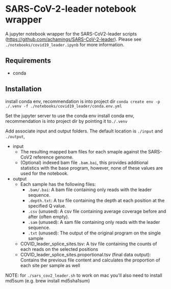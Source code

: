 # SARS-CoV-2-leader notebook wrapper

A jupyter notebook wrapper for the SARS-CoV2-leader scripts (https://github.com/achamings/SARS-CoV-2-leader). Please see `./notebooks/covid19_leader.ipynb` for more information.

## Requirements
- conda

## Installation
install conda env, recommendation is into project dir
`conda create env -p ./.venv -f ./notebooks/covid19_leader/conda.env.yml`

Set the jupyter server to use the conda env
install conda env, recommendation is into project dir by pointing it to`./.venv`

Add associate input and output folders. The default location is `./input` and `./output`, 
- input 
    - The resulting mapped bam files for each smaple against the SARS-CoV2 reference genome.
    - (Optional) indexed bam file `.bam.bai`, this provides additional statistics with the base program, however, none of these values are used for the notebook.
- output
    - Each sample has the following files:
        - `.bam/.bai`: A bam file containing only reads with the leader sequence.
        - `.depth.txt`: A tsv file containing the depth at each position at the specified Q value.
        - `.csv` (unused): A csv file containing average coverage before and after (often empty).
        - `.sam` (unused): A sam file containing only reads with the leader sequence.
        - `.txt` (unused): The output of the original program on the single sample
    - COVID_leader_splice_sites.tsv: A tsv file containing the counts of each reads on the selected positions
    - COVID_leader_splice_sites.proportional.tsv (final data output): Contains the previous file content and calculates the proportion of each site per sample as well 
        
NOTE: for `./sars_cov2_leader.sh` to work on mac you'll also need to install md5sum (e.g. brew install md5sha1sum)
